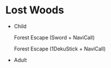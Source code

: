 # Lost Woods

  - Child

    Forest Escape (Sword + NaviCall)

    Forest Escape (1DekuStick + NaviCall)


  - Adult
